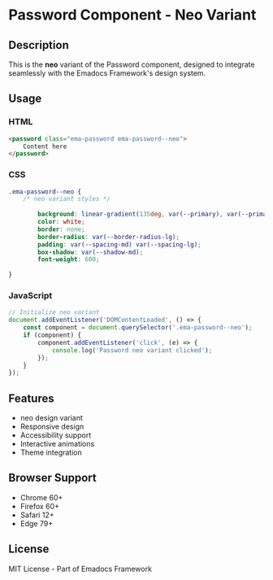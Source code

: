# Password Component - Neo Variant

## Description
This is the **neo** variant of the Password component, designed to integrate seamlessly with the Emadocs Framework's design system.

## Usage

### HTML
```html
<password class="ema-password ema-password--neo">
    Content here
</password>
```

### CSS
```css
.ema-password--neo {
    /* neo variant styles */
    
        background: linear-gradient(135deg, var(--primary), var(--primary-dark));
        color: white;
        border: none;
        border-radius: var(--border-radius-lg);
        padding: var(--spacing-md) var(--spacing-lg);
        box-shadow: var(--shadow-md);
        font-weight: 600;
    
}
```

### JavaScript
```javascript
// Initialize neo variant
document.addEventListener('DOMContentLoaded', () => {
    const component = document.querySelector('.ema-password--neo');
    if (component) {
        component.addEventListener('click', (e) => {
            console.log('Password neo variant clicked');
        });
    }
});
```

## Features
- neo design variant
- Responsive design
- Accessibility support
- Interactive animations
- Theme integration

## Browser Support
- Chrome 60+
- Firefox 60+
- Safari 12+
- Edge 79+

## License
MIT License - Part of Emadocs Framework

